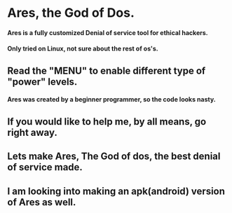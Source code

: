 # Ares, the God of Dos.
<h4>Ares is a fully customized Denial of service tool for ethical hackers.</h4>
<h4>Only tried on Linux, not sure about the rest of os's.</h4>
<h2>Read the "MENU" to enable different type of "power" levels.</h2>
<h4>Ares was created by a beginner programmer, so the code looks nasty.</4>
<h2>If you would like to help me, by all means, go right away.</h2>
<h2>Lets make Ares, The God of dos, the best denial of service made.</h2>
<h2>I am looking into making an apk(android) version of Ares as well.</h2>
